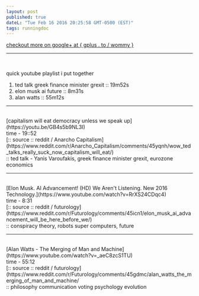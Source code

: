 ```yaml
---
layout: post
published: true
dateL: "Tue Feb 16 2016 20:25:58 GMT-0500 (EST)"
tags: runningdoc
---
```



[checkout more on google+ at { gplus . to / wommy } ](gplus.to/wommy)

<hr>
<br/>

quick youtube playlist i put together


1. ted talk greek finance minister grexit :: 19m52s 
2. elon musk ai future :: 8m31s
3. alan watts :: 55m12s

<hr>

<br/>
[capitalism will eat democracy unless we speak up](https://youtu.be/GB4s5b9NL3I)
<br/> time - 19::52
<br/> [:: source :: reddit / Anarcho Capitalism](https://www.reddit.com/r/Anarcho_Capitalism/comments/45yqnh/wow_ted_talks_really_suck_now_capitalism_will_eat/)
<br/> :: ted talk - Yanis Varoufakis, greek finance minister grexit, eurozone economics

<hr>

<br/>
[Elon Musk. AI Advancement! (HD) We Aren't Listening. New 2016 Technology.](https://www.youtube.com/watch?v=RrXS24CDqc4)
<br/> time - 8:31
<br/> [:: source :: reddit / futurology](https://www.reddit.com/r/Futurology/comments/45icn1/elon_musk_ai_advancement_will_be_here_before_we/)
<br/> :: conspiracy theory, robots super computers, future

<hr>

<br/>
[Alan Watts - The Merging of Man and Machine](https://www.youtube.com/watch?v=_aeC8zcS1TU)
<br/>
time - 55:12
<br/> [:: source :: reddit / futurology](https://www.reddit.com/r/Futurology/comments/45gdmc/alan_watts_the_merging_of_man_and_machine/
<br/> :: philosophy communication voting psychology evolution
